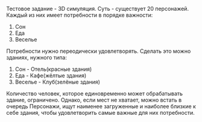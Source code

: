 Тестовое задание - 3D симуляция.
Суть - существует 20 персонажей. Каждый из них имеет потребности в порядке важности: 
1. Сон
2. Еда
3. Веселье

Потребности нужно переодически удовлетворять. Сделать это можно зданиях, нужного типа:
1. Сон - Отель(красные здания)
2. Еда - Кафе(жёлтые здания)
3. Веселье - Клуб(зелёные здания)

Количество человек, которое единовременно может обрабатывать здание, ограничено. Однако, если мест не хватает, можно встать в очередь
Персонажи, ищут наименее загруженные и наиболее близкие к себе здания, чтобы удовлетворить самые важные для них потребности.
